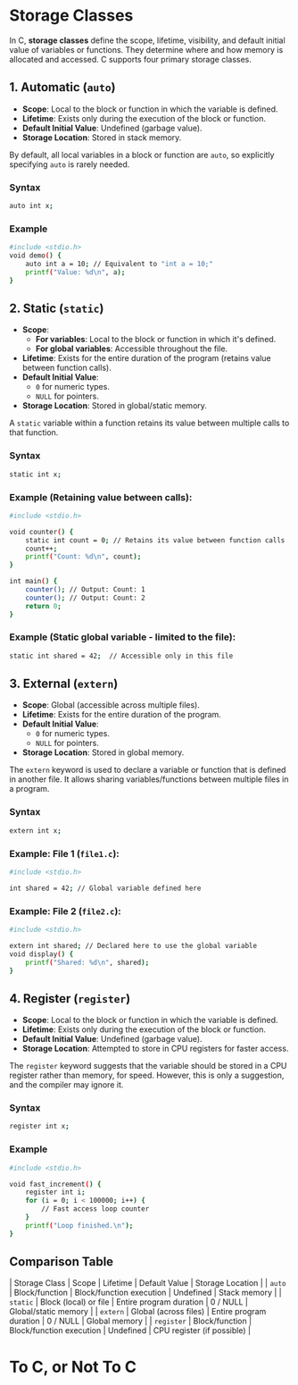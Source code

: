 # Storage Classes

In C, **storage classes** define the scope, lifetime, visibility, and default initial value of variables or functions. They determine where and how memory is allocated and accessed. C supports four primary storage classes.

## 1. Automatic (`auto`)

- **Scope**: Local to the block or function in which the variable is defined.
- **Lifetime**: Exists only during the execution of the block or function.
- **Default Initial Value**: Undefined (garbage value).
- **Storage Location**: Stored in stack memory.

By default, all local variables in a block or function are `auto`, so explicitly specifying `auto` is rarely needed.

### Syntax
```bash
auto int x;
```

### Example
```bash
#include <stdio.h>
void demo() {
    auto int a = 10; // Equivalent to "int a = 10;"
    printf("Value: %d\n", a);
}
```

## 2. Static (`static`)

- **Scope**:
  - **For variables**: Local to the block or function in which it's defined.
  - **For global variables**: Accessible throughout the file.
- **Lifetime**: Exists for the entire duration of the program (retains value between function calls).
- **Default Initial Value**:
  - `0` for numeric types.
  - `NULL` for pointers.
- **Storage Location**: Stored in global/static memory.

A `static` variable within a function retains its value between multiple calls to that function.

### Syntax
```bash
static int x;
```

### Example (Retaining value between calls):
```bash
#include <stdio.h>

void counter() {
    static int count = 0; // Retains its value between function calls
    count++;
    printf("Count: %d\n", count);
}

int main() {
    counter(); // Output: Count: 1
    counter(); // Output: Count: 2
    return 0;
}
```

### Example (Static global variable - limited to the file):
```bash
static int shared = 42;  // Accessible only in this file
```

## 3. External (`extern`)

- **Scope**: Global (accessible across multiple files).
- **Lifetime**: Exists for the entire duration of the program.
- **Default Initial Value**:
  - `0` for numeric types.
  - `NULL` for pointers.
- **Storage Location**: Stored in global memory.

The `extern` keyword is used to declare a variable or function that is defined in another file. It allows sharing variables/functions between multiple files in a program.

### Syntax
```bash
extern int x;
```

### Example: File 1 (`file1.c`):
```bash
#include <stdio.h>

int shared = 42; // Global variable defined here
```

### Example: File 2 (`file2.c`):
```bash
#include <stdio.h>

extern int shared; // Declared here to use the global variable
void display() {
    printf("Shared: %d\n", shared);
}
```

## 4. Register (`register`)

- **Scope**: Local to the block or function in which the variable is defined.
- **Lifetime**: Exists only during the execution of the block or function.
- **Default Initial Value**: Undefined (garbage value).
- **Storage Location**: Attempted to store in CPU registers for faster access.

The `register` keyword suggests that the variable should be stored in a CPU register rather than memory, for speed. However, this is only a suggestion, and the compiler may ignore it.

### Syntax
```bash
register int x;
```

### Example
```bash
#include <stdio.h>

void fast_increment() {
    register int i;
    for (i = 0; i < 100000; i++) {
        // Fast access loop counter
    }
    printf("Loop finished.\n");
}
```

## Comparison Table

| Storage Class	| Scope	| Lifetime | Default Value | Storage Location |
| `auto`	| Block/function | Block/function execution	| Undefined	| Stack memory |
| `static`	| Block (local) or file	| Entire program duration	| 0 / NULL	| Global/static memory |
| `extern`	| Global (across files)	| Entire program duration	| 0 / NULL	| Global memory | 
| `register`	| Block/function | Block/function execution |	Undefined	| CPU register (if possible) |

# To C, or Not To C

